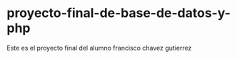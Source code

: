 # proyecto-final-de-base-de-datos-y-php
Este es el proyecto final del alumno francisco chavez gutierrez 
